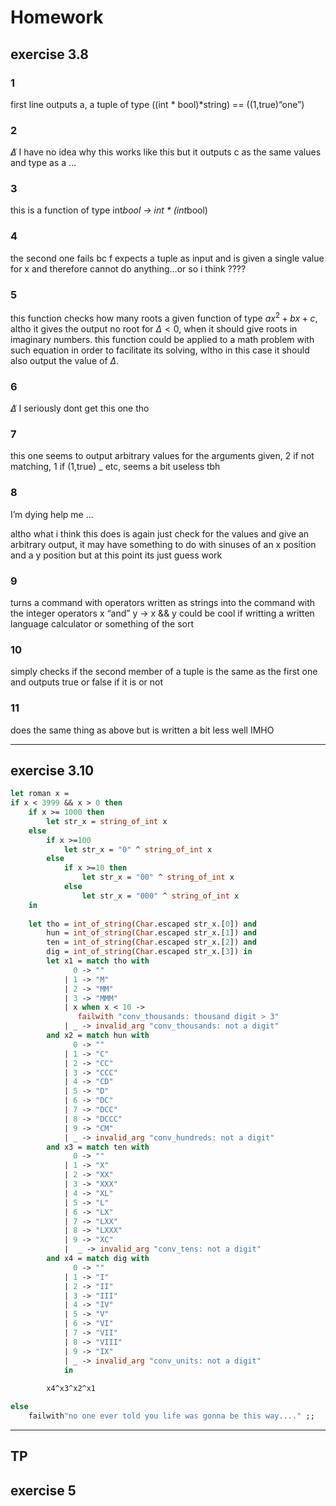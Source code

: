 # Homework 

## exercise 3.8 

### 1 

first line outputs a, a tuple of type ((int * bool)*string) == ((1,true)“one”)

### 2 

$\not\Delta$ I have no idea why this works like this but it outputs c as the same values and type as a $\ldots$

### 3

this is a function of type int*bool -> int * (int*bool)

### 4

the second one fails bc f expects a tuple as input and is given a single value for x and therefore cannot do anything$\ldots$or so i think ????

### 5

this function checks how many roots a given function of type $ax^2+bx+c$, altho it gives the output no root for $\Delta < 0$, when it should give roots in imaginary numbers.
this function could be applied to a math problem with such equation in order to facilitate its solving, wltho in this case it should also output the value of $\Delta$. 

### 6

$\not\Delta$ I seriously dont get this one tho 

### 7

this one seems to output arbitrary values for the arguments given, 2 if not matching, 1 if (1,true) _ etc, seems a bit useless tbh

### 8

I’m dying help me ... 

altho what i think this does is again just check for the values and give an arbitrary output,
it may have something to do with sinuses of an x position and a y position but at this point its just guess work

### 9

turns a command with operators written as strings into the command with the integer operators 
x “and” y -> x && y
could be cool if writting a written language calculator or something of the sort 

### 10

simply checks if the second member of a tuple is the same as the first one and outputs true or false if it is or not 

### 11

does the same thing as above but is written a bit less well IMHO

------

## exercise 3.10

```ocaml
let roman x =
if x < 3999 && x > 0 then
	if x >= 1000 then 
		let str_x = string_of_int x 
	else
		if x >=100
			let str_x = "0" ^ string_of_int x 
		else 
			if x >=10 then 
				let str_x = "00" ^ string_of_int x 
			else 
				let str_x = "000" ^ string_of_int x 
	in	
	
    let tho = int_of_string(Char.escaped str_x.[0])	and
        hun = int_of_string(Char.escaped str_x.[1]) and
        ten = int_of_string(Char.escaped str_x.[2]) and
        dig = int_of_string(Char.escaped str_x.[3]) in 
		let x1 = match tho with 
			  0 -> ""
			| 1 -> "M"
			| 2 -> "MM"
			| 3 -> "MMM"
			| x when x < 10 ->
			   failwith "conv_thousands: thousand digit > 3"
			| _ -> invalid_arg "conv_thousands: not a digit"
		and x2 = match hun with 
			  0 -> ""
			| 1 -> "C"
			| 2 -> "CC"
			| 3 -> "CCC"
			| 4 -> "CD"
			| 5 -> "D"
			| 6 -> "DC"
			| 7 -> "DCC"
			| 8 -> "DCCC"
			| 9 -> "CM"
			| _ -> invalid_arg "conv_hundreds: not a digit"
		and x3 = match ten with 
			  0 -> ""
			| 1 -> "X"
			| 2 -> "XX"
			| 3 -> "XXX"
			| 4 -> "XL"
			| 5 -> "L"
			| 6 -> "LX"
			| 7 -> "LXX"
			| 8 -> "LXXX"
			| 9 -> "XC"
			|  _ -> invalid_arg "conv_tens: not a digit" 
		and x4 = match dig with 
			  0 -> ""
			| 1 -> "I"
			| 2 -> "II"
			| 3 -> "III"
			| 4 -> "IV"
			| 5 -> "V"
			| 6 -> "VI"
			| 7 -> "VII"
			| 8 -> "VIII"
			| 9 -> "IX"
			| _ -> invalid_arg "conv_units: not a digit" 
			in
			
		x4^x3^x2^x1

else 
	failwith"no one ever told you life was gonna be this way...." ;;
```

------

## TP

## exercise 5 


